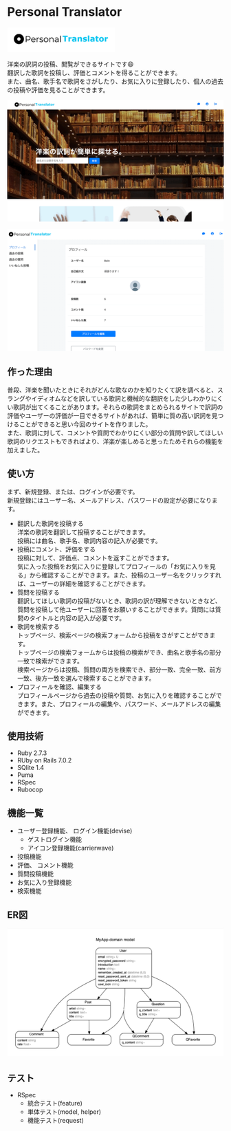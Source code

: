# Personal Translator
<img src="app/assets/images/Personal-logo.png" width="250px" height="58px">

洋楽の訳詞の投稿、閲覧ができるサイトです:smile:  
翻訳した歌詞を投稿し、評価とコメントを得ることができます。   
また、曲名、歌手名で歌詞をさがしたり、お気に入りに登録したり、個人の過去の投稿や評価を見ることができます。  

![プレビュー1](app/assets/images/Readme1.gif.gif)

![プレビュー2](app/assets/images/Readme2.gif.gif)

##  作った理由
普段、洋楽を聞いたときにそれがどんな歌なのかを知りたくて訳を調べると、スラングやイディオムなどを訳している歌詞と機械的な翻訳をした少しわかりにくい歌詞が出てくることがあります。それらの歌詞をまとめられるサイトで訳詞の評価やユーザーの評価が一目できるサイトがあれば、簡単に質の高い訳詞を見つけることができると思い今回のサイトを作りました。  
また、歌詞に対して、コメントや質問でわかりにくい部分の質問や訳してほしい歌詞のリクエストもできればより、洋楽が楽しめると思ったためそれらの機能を加えました。

##  使い方
まず、新規登録、または、ログインが必要です。  
新規登録にはユーザー名、メールアドレス、パスワードの設定が必要になります。
- 翻訳した歌詞を投稿する  
洋楽の歌詞を翻訳して投稿することができます。  
投稿には曲名、歌手名、歌詞内容の記入が必要です。  
- 投稿にコメント、評価をする  
投稿に対して、評価点、コメントを返すことができます。  
気に入った投稿をお気に入りに登録してプロフィールの「お気に入りを見る」から確認することができます。また、投稿のユーザー名をクリックすれば、ユーザーの詳細を確認することができます。    
- 質問を投稿する  
翻訳してほしい歌詞の投稿がないとき、歌詞の訳が理解できないときなど、質問を投稿して他ユーザーに回答をお願いすることができます。質問には質問のタイトルと内容の記入が必要です。  
- 歌詞を検索する  
トップページ、検索ページの検索フォームから投稿をさがすことができます。  
トップページの検索フォームからは投稿の検索ができ、曲名と歌手名の部分一致で検索ができます。  
検索ページからは投稿、質問の両方を検索でき、部分一致、完全一致、前方一致、後方一致を選んで検索することができます。  
- プロフィールを確認、編集する  
プロフィールページから過去の投稿や質問、お気に入りを確認することができます。また、プロフィールの編集や、パスワード、メールアドレスの編集ができます。  

## 使用技術
- Ruby 2.7.3
- RUby on Rails 7.0.2
- SQlite 1.4
- Puma
- RSpec
- Rubocop

## 機能一覧
- ユーザー登録機能、 ログイン機能(devise)
  - ゲストログイン機能 
  - アイコン登録機能(carrierwave) 
- 投稿機能
- 評価、 コメント機能
- 質問投稿機能
- お気に入り登録機能
- 検索機能

## ER図
![ER図](app/assets/images/erd.png)

## テスト
- RSpec
  - 統合テスト(feature)
  - 単体テスト(model, helper)
  - 機能テスト(request)

